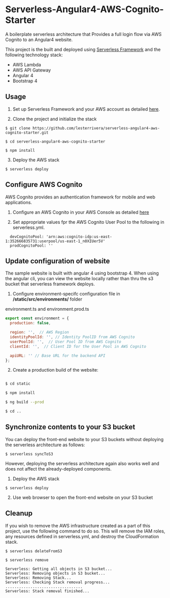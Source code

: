 # Serverless-Angular4-AWS-Cognito-Starter

A boilerplate serverless architecture that Provides a full login flow via AWS Cognito to an Angular4 website.

This project is the built and deployed using [Serverless Framework](https://serverless.com) and the following technology stack:
- AWS Lambda 
- AWS API Gateway
- Angular 4
- Bootstrap 4

## Usage

1. Set up Serverless Framework and your AWS account as detailed [here](https://serverless.com/framework/docs/getting-started/).

2. Clone the project and initialize the stack

```
$ git clone https://github.com/lesterrivera/serverless-angular4-aws-cognito-starter.git

$ cd serverless-angular4-aws-cognito-starter

$ npm install

```

3. Deploy the AWS stack

```
$ serverless deploy
```

## Configure AWS Cognito
AWS Cognito provides an authentication framework for mobile and web applications.

1. Configure an AWS Cognito in your AWS Console as detailed [here]() 

2. Set appropriate values fpr the AWS Cognito User Pool to the following in serverless.yml.

```$yml
  devCognitoPool: 'arn:aws:cognito-idp:us-east-1:352666835731:userpool/us-east-1_n0XIUer5V'
  prodCognitoPool: ''
```

## Update configuration of website
The sample website is built with angular 4 using bootstrap 4. When using the angular cli,
you can view the website locally rather than thru the s3 bucket that serverless framework deploys. 

1. Configure environment-specifc configuration file in __/static/src/environments/__ folder

environment.ts and environment.prod.ts
```javascript
export const environment = {
  production: false,

  region: '',  // AWS Region
  identityPoolId: '', // Identity PoolID from AWS Cognito
  userPoolId: '',  // User Pool ID from AWS Cognito
  clientId: '',  // Client ID for the User Pool in AWS Cognito

  apiURL: '' // Base URL for the backend API
};
```

2. Create a production build of the website:
```bash

$ cd static

$ npm install

$ ng build --prod

$ cd ..

```

## Synchronize contents to your S3 bucket
You can deploy the front-end website to your S3 buckets without deploying the serverless architecture as follows:

```
$ serverless syncToS3
```

However, deploying the serverless architecture again also works well and does not affect the already-deployed components.

1. Deploy the AWS stack

```
$ serverless deploy
```

2. Use web browser to open the front-end website on your S3 bucket

## Cleanup
If you wish to remove the AWS infrastructure created as a part of this project, use the following command to do so. 
This will remove the IAM roles, any resources defined in serverless.yml, and destroy the CloudFormation stack.

```
$ serverless deleteFromS3

$ serverless remove

Serverless: Getting all objects in S3 bucket...
Serverless: Removing objects in S3 bucket...
Serverless: Removing Stack...
Serverless: Checking Stack removal progress...
..................................
Serverless: Stack removal finished...
```
